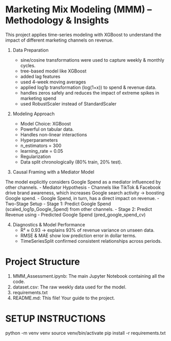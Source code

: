 #  Marketing Mix Modeling (MMM) – Methodology & Insights

This project applies time-series modeling with XGBoost to understand the impact of different marketing channels on revenue.

1. Data Preparation

	-	sine/cosine transformations were used to capture weekly & monthly cycles.
	-	tree-based model like XGBoost
	-	added lag features
	-	used 4-week moving averages
	-	applied log1p transformation (log(1+x)) to spend & revenue data.
	-	handles zeros safely and reduces the impact of extreme spikes in marketing spend
	-	used RobustScaler instead of StandardScaler

2. Modeling Approach

	-	Model Choice: XGBoost
	-	Powerful on tabular data.
	-	Handles non-linear interactions 
	-	Hyperparameters
	-	n_estimators = 300
	-	learning_rate = 0.05
	-	Regularization
	-	Data split chronologically (80% train, 20% test).

3. Causal Framing with a Mediator Model

The model explicitly considers Google Spend as a mediator influenced by other channels.
	-	Mediator Hypothesis
	-	Channels like TikTok & Facebook drive brand awareness, which increases Google search activity → boosting Google spend.
	-	Google Spend, in turn, has a direct impact on revenue.
	-	Two-Stage Setup
	-	Stage 1: Predict Google Spend (scaled_log1p_Google_Spend) from other channels.
	-	Stage 2: Predict Revenue using
	-	Predicted Google Spend (pred_google_spend_cv)

4. Diagnostics & Model Performance
	-	R² ≈ 0.93 → explains 93% of revenue variance on unseen data.
	-	RMSE & MAE show low prediction error in dollar terms.
	-	TimeSeriesSplit confirmed consistent relationships across periods.

# Project Structure
1. MMM_Assessment.ipynb: The main Jupyter Notebook containing all the code.
2. dataset.csv: The raw weekly data used for the model.
3. requirements.txt
4. README.md: This file! Your guide to the project.

# SETUP INSTRUCTIONS
python -m venv venv
source venv/bin/activate 
pip install -r requirements.txt
